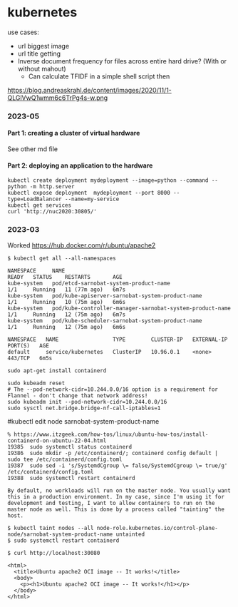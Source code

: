 # kubernetes

use cases: 
* url biggest image
* url title getting
* Inverse document frequency for files across entire hard drive? (With or without mahout)
    * Can calculate TFIDF in a simple shell script then 

https://blog.andreaskrahl.de/content/images/2020/11/1-QLGlVwQ1wmm6c6TrPg4s-w.png


### 2023-05

#### Part 1: creating a cluster of virtual hardware
See other md file

#### Part 2: deploying an application to the hardware
```
kubectl create deployment mydeployment --image=python --command -- python -m http.server
kubectl expose deployment  mydeployment --port 8000 --type=LoadBalancer --name=my-service
kubectl get services
curl 'http://nuc2020:30805/'
```
### 2023-03
Worked
https://hub.docker.com/r/ubuntu/apache2

	$ kubectl get all --all-namespaces

	NAMESPACE     NAME                                                       READY   STATUS    RESTARTS       AGE
	kube-system   pod/etcd-sarnobat-system-product-name                      1/1     Running   11 (77m ago)   6m7s
	kube-system   pod/kube-apiserver-sarnobat-system-product-name            1/1     Running   10 (75m ago)   6m6s
	kube-system   pod/kube-controller-manager-sarnobat-system-product-name   1/1     Running   12 (75m ago)   6m7s
	kube-system   pod/kube-scheduler-sarnobat-system-product-name            1/1     Running   12 (75m ago)   6m6s

	NAMESPACE   NAME                 TYPE        CLUSTER-IP   EXTERNAL-IP   PORT(S)   AGE
	default     service/kubernetes   ClusterIP   10.96.0.1    <none>        443/TCP   6m5s

	sudo apt-get install containerd

	sudo kubeadm reset
	# The --pod-network-cidr=10.244.0.0/16 option is a requirement for Flannel - don't change that network address!
	sudo kubeadm init --pod-network-cidr=10.244.0.0/16
	sudo sysctl net.bridge.bridge-nf-call-iptables=1
#kubectl edit node sarnobat-system-product-name

	% https://www.itzgeek.com/how-tos/linux/ubuntu-how-tos/install-containerd-on-ubuntu-22-04.html	
	19385  sudo systemctl status containerd
	19386  sudo mkdir -p /etc/containerd/; containerd config default | sudo tee /etc/containerd/config.toml
	19387  sudo sed -i 's/SystemdCgroup \= false/SystemdCgroup \= true/g' /etc/containerd/config.toml
	19388  sudo systemctl restart containerd

	By default, no workloads will run on the master node. You usually want this in a production environment. In my case, since I'm using it for development and testing, I want to allow containers to run on the master node as well. This is done by a process called "tainting" the host.	

	$ kubectl taint nodes --all node-role.kubernetes.io/control-plane-
	node/sarnobat-system-product-name untainted
	$ sudo systemctl restart containerd

	$ curl http://localhost:30080

	<html>
	  <title>Ubuntu apache2 OCI image -- It works!</title>
	  <body>
		<p><h1>Ubuntu apache2 OCI image -- It works!</h1></p>
	  </body>
	</html>
	
